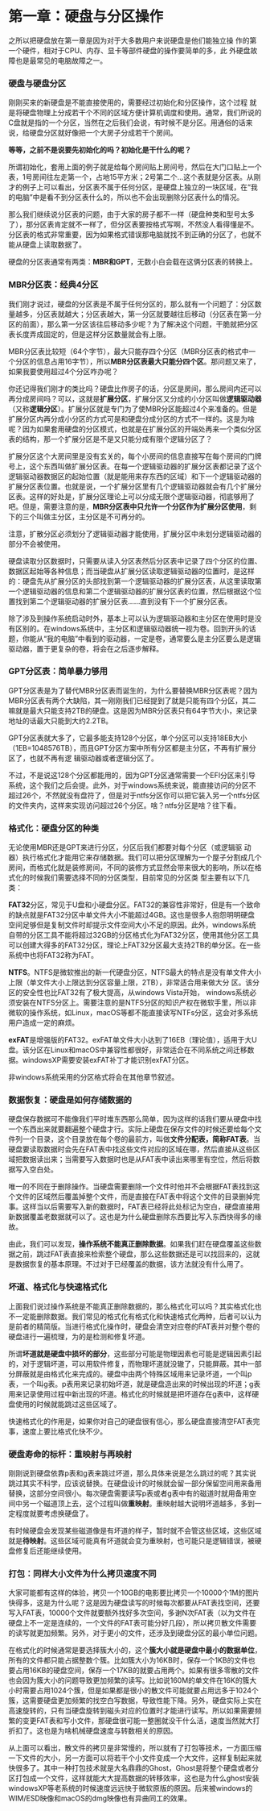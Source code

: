 # 第一章：硬盘与分区操作

之所以把硬盘放在第一章是因为对于大多数用户来说硬盘是他们能独立操 作的第一个硬件，相对于CPU、内存、显卡等部件硬盘的操作要简单的多，此 外硬盘故障也是最常见的电脑故障之一。

### 硬盘与硬盘分区

刚刚买来的新硬盘是不能直接使用的，需要经过初始化和分区操作，这个过程 就是将硬盘物理上分成若干个不同的区域方便计算机调度和使用。通常，我们所说的C盘就是指的一个分区，当然在之后我们会说，有时候不是分区。用通俗的话来说，给硬盘分区就好像把一个大房子分成若干个房间。

**等等，之前不是说要先初始化的吗？初始化是干什么的呢？**

所谓初始化，套用上面的例子就是给每个房间贴上房间号，然后在大门口贴上一个表，1号房间往左走第一个，占地15平方米；2号第二个...这个表就是分区表。从刚才的例子上可以看出，分区表不属于任何分区，是硬盘上独立的一块区域，在“我的电脑”中是看不到分区表什么的，所以也不会出现删除分区表什么的情况。

那么我们继续说分区表的问题，由于大家的房子都不一样（硬盘种类和型号太多了），那分区表肯定就不一样了，但分区表要按格式写啊，不然没人看得懂是不。分区表的格式非常重要，因为如果格式错误那电脑就找不到正确的分区了，也就不能从硬盘上读取数据了。

硬盘的分区表通常有两类：**MBR和GPT**，无数小白会载在这俩分区表的转换上。

### MBR分区表：经典4分区

我们刚才说过，硬盘的分区表是不属于任何分区的，那么就有一个问题了：分区数量越多，分区表就越大；分区表越大，第一分区就要越往后移动（分区表在第一分区的前面），那么第一分区该往后移动多少呢？为了解决这个问题，干脆就把分区表长度弄成固定的，但是这样分区数量就会有上限。

MBR分区表比较短（64个字节），最大只能存四个分区（MBR分区表的格式中一个分区的信息占用16字节），所以**MBR分区表最大只能分四个区**。那问题又来了，如果我要使用超过4个分区咋办呢？

你还记得我们刚才的类比吗？硬盘比作房子的话，分区是房间，那么房间内还可以再分成房间吗？可以，这就是**扩展分区**，扩展分区又分成的小分区叫做**逻辑驱动器**（又称**逻辑分区**）。扩展分区就是专门为了使MBR分区能超过4个来准备的。但是扩展分区内再分成小分区的方式可是和硬盘分成分区的方式不一样的。这是为啥呢？因为如果套用硬盘的分区模式，也就是在扩展分区的开端处再来一个类似分区表的结构，那一个扩展分区是不是又只能分成有限个逻辑分区了？

扩展分区这个大房间里是没有玄关的，每个小房间的信息直接写在每个房间的门牌号上，这个东西叫做扩展分区表。在每一个逻辑驱动器的扩展分区表都记录了这个逻辑驱动器数据区的起始位置（就是能用来存东西的区域）和下一个逻辑驱动器的扩展分区表位置。也就是说，一个扩展分区里有几个逻辑驱动器就会有几个扩展分区表。这样的好处是，扩展分区理论上可以分成无限个逻辑驱动器，彻底够用了吧。但是，需要注意的是，**MBR分区表中只允许一个分区作为扩展分区使用**，剩下的三个叫做主分区，主分区是不可再分的。

注意，扩散分区必须划分了逻辑驱动器才能使用，扩展分区中未划分逻辑驱动器的部分不会被使用。

硬盘读取分区数据时，只需要从读入分区表然后分区表中记录了四个分区的位置、数据区起始等各种信息；而当硬盘从扩展分区读取逻辑驱动器的位置时，是这样的：硬盘先从扩展分区的头部找到第一个逻辑驱动器的扩展分区表，从这里读取第一个逻辑驱动器的信息和第二个逻辑驱动器的扩展分区表的位置，然后根据这个位置找到第二个逻辑驱动器的扩展分区表......直到没有下一个扩展分区表。

除了涉及到操作系统启动时外，基本上可以认为逻辑驱动器和主分区在使用时是没有区别的。在windows系统中，主分区和逻辑驱动器统一视为卷。回到开头的话题，你能从“我的电脑”中看到的驱动器，一定是卷，通常要么是主分区要么是逻辑驱动器，置于更复杂的卷，将会在之后逐步解释。

### GPT分区表：简单暴力够用

GPT分区表是为了替代MBR分区表而诞生的，为什么要替换MBR分区表呢？因为MBR分区表有两个大缺陷，其一刚刚我们已经提到了就是只能有四个分区，其二嘛就是最大只能支持2TB的硬盘。这是因为MBR分区表只有64字节大小，来记录地址的话最大只能到大约2.2TB。

GPT分区表就大多了，它最多能支持128个分区，单个分区可以支持18EB大小（1EB=1048576TB），而且GPT分区方案中所有分区都是主分区，不再有扩展分区了，也就不再有逻 辑驱动器或者逻辑分区了。

不过，不是说这128个分区都能用的，因为GPT分区通常需要一个EFI分区来引导系统，这个我们之后会提。此外，对于windows系统来说，能直接访问的分区不超过26个，不然就没有盘符了，但是对于ntfs分区你可以把它装入另一个ntfs分区的文件夹内，这样来实现访问超过26个分区。啥？ntfs分区是啥？往下看。

### 格式化：硬盘分区的种类

无论使用MBR还是GPT来进行分区，分区后我们都要对每个分区（或逻辑驱 动器）执行格式化才能用它来存储数据。我们可以把分区理解为一个屋子分割成几个房间，而格式化就是装修房间，不同的装修方式显然会带来很大的影响，所以在格式化的时候我们需要选择不同的分区类型，目前常见的分区类 型主要有以下几类：

**FAT32**分区，常见于U盘和小硬盘分区。FAT32的兼容性非常好，但是有一个致命的缺点就是FAT32分区中单文件大小不能超过4GB。这也是很多人抱怨明明硬盘空间足够但是复制文件时却提示文件空间大小不足的原因。此外，windows系统自带的分区工具不能将超过32GB的分区格式化为FAT32分区，使用其他分区工具可以创建大得多的FAT32分区，理论上FAT32分区最大支持2TB的单分区。在一些系统中也将FAT32称为FAT。

**NTFS**。NTFS是微软推出的新一代硬盘分区，NTFS最大的特点是没有单文件大小上限（单文件大小上限达到分区容量上限，2TB），非常适合用来做大分 区。该分区的安全性也比FAT32有了极大提高，从windows Vista开始， windows系统必须安装在NTFS分区上。需要注意的是NTFS分区的知识产权在微软手里，所以非微软的操作系统，如Linux，macOS等都不能直接读写NTFs分区，这会对多系统用户造成一定的麻烦。

**exFAT**是增强版的FAT32。exFAT单文件大小达到了16EB（理论值），适用于大U盘。该分区在Linux和macOS中兼容性都很好，非常适合在不同系统之间迁移数据。windowsXP需要安装exFAT补丁才能识别exFAT分区。

非windows系统采用的分区格式将会在其他章节叙述。

### 数据恢复：硬盘是如何存储数据的

硬盘保存数据可不能像我们平时堆东西那么简单，因为这样的话我们要从硬盘中找一个东西出来就要翻遍整个硬盘才行。实际上硬盘在保存文件的时候还要给每个文件列一个目录，这个目录放在每个卷的最前方，叫做**文件分配表，简称FAT表**。当硬盘要读取数据时会先在FAT表中找这些文件对应的区域在哪，然后直接从这些区域把数据读出来；当需要写入数据时也是从FAT表中读出来哪里有空位，然后将数据写入空白处。

唯一的不同在于删除操作。当硬盘需要删除一个文件时他并不会根据FAT表找到这个文件的区域然后覆盖掉整个文件，而是直接在FAT表中将这个文件的目录删掉完事。这样当以后需要写入新的数据时，FAT表已经将此处标记为空白，硬盘直接用新数据覆盖老数据就可以了。这也是为什么硬盘删除东西要比写入东西快得多的缘故。

由此，我们可以发现，**操作系统不能真正删除数据**。如果我们赶在硬盘覆盖这些数据之前，跳过FAT表直接来检索整个硬盘，那么这些数据还是可以找回来的，这就是数据恢复的基本原理。不过对于已经覆盖的数据，该方法就没有什么用了。

### 坏道、格式化与快速格式化

上面我们说过操作系统是不能真正删除数据的，那么格式化可以吗？其实格式化也不一定能删除数据。我们常见的格式化有格式化和快速格式化两种，后者可以认为是前者的精简版。当进行格式化操作时，硬盘会清空对应卷的FAT表并对整个卷的硬盘进行一遍梳理，为的是检测和修复坏道。

所谓**坏道就是硬盘中损坏的部分**，这些部分可能是物理因素也可能是逻辑因素引起的，对于逻辑坏道，可以用软件修复，而物理坏道就没辙了，只能屏蔽。其中一部分屏蔽就是由格式化来完成的。硬盘中由两个特殊区域用来记录坏道，一个叫p表，一个叫g表。p表用来记录初始坏道，就是硬盘造出来的时候出现的坏道；g表用来记录使用过程中新出现的坏道。格式化的时候就是把坏道存在g表中，这样硬盘使用的时候就能跳过这些区域了。

快速格式化的作用是，如果你对自己的硬盘很有信心，那么硬盘直接清空FAT表完事，速度上要比格式化快不少。

### 硬盘寿命的标杆：重映射与再映射

刚刚说到硬盘依靠p表和g表来跳过坏道，那么具体来说是怎么跳过的呢？其实说跳过其实不科学，应该说替换。在硬盘设计的时候就会留一部分保留空间用来备用替换，这部分空间很小。每次硬盘需要读写p表或者g表中有的磁道时就用备用空间中另一个磁道顶上去，这个过程叫做**重映射**。重映射越大说明坏道越多，多到一定程度就要考虑换硬盘了。

有时候硬盘会发现某些磁道像是有坏道的样子，暂时就不会管这些区域，这些区域就是**待映射**。这些区域可能真有坏道就会变为重映射，也可能只是逻辑错误，被硬盘修复后还能继续使用。

### 打包：同样大小文件为什么拷贝速度不同

大家可能都有这样的体验，拷贝一个10GB的电影要比拷贝一个10000个1M的图片快得多，这是为什么呢？这是因为硬盘读写的时候每次都要从FAT表找空间，还要写入FAT表，10000个文件就要额外找好多次空间，多谢N次FAT表（以为文件在硬盘上不一定是连续的，一个文件的FAT表可能分好几段），所以拷贝散文件需要的读写就更加频繁。另外，对于更小的文件，还涉及到硬盘分区的最小单位问题。

在格式化的时候通常是要选择簇大小的，这个**簇大小就是硬盘中最小的数据单位**，所有的文件都只能占据整数个簇。比如簇大小为16KB时，保存一个1KB的文件也要占用16KB的硬盘空间，保存一个17KB的就要占用两个。如果有很多零散的文件也会因为簇大小的问题导致更加频繁的读写。比如说160M的单文件在16K的簇大小时需要占用1024个簇，但是如果都是很小的散文件可能就要占用远多于1024个簇，这需要硬盘更加频繁的找空白写数据，导致性能下降。另外，硬盘实际上实在高速旋转的，只有当硬盘旋转到磁头对应的位置时才能进行读写。所以如果需要频繁的变更FAT表和写小文件，那硬盘很可能一整圈就没干什么活，速度当然就大打折扣了。这也是为啥机械硬盘速度与转数相关的原因。

从上面可以看出，散文件的拷贝是非常慢的，所以就有了打包等技术，一方面压缩一下文件的大小，另一方面可以将若干个小文件变成一个大文件，这样复制起来就快很多了。其中一种打包技术就是大名鼎鼎的Ghost，Ghost是将整个硬盘或者分区打包成一个文件，这样就能大大提高数据的转移效率，这也是为什么ghost安装windowsXP等老系统的时候速度远远快于微软原版的原因。后来被windows的WIM/ESD映像和macOS的dmg映像也有异曲同工的效果。

